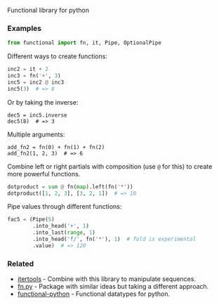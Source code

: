Functional library for python

### Examples

```python
from functional import fn, it, Pipe, OptionalPipe
```

Different ways to create functions:
```python
inc2 = it + 2
inc3 = fn('+', 3)
inc5 = inc2 @ inc3
inc5(3)  # => 8
```

Or by taking the inverse:
```
dec5 = inc5.inverse
dec5(8)  # => 3
```

Multiple arguments:
```
add_fn2 = fn(0) + fn(1) + fn(2)
add_fn2(1, 2, 3)  # => 6
```

Combine left or right partials with composition (use `@` for this) to create more powerful functions.

```python
dotproduct = sum @ fn(map).left(fn('*'))
dotproduct([1, 2, 3], [3, 2, 1])  # => 10
```

Pipe values through different functions:

```python
fac5 = (Pipe(5)
        .into_head('+', 1)
        .into_last(range, 1)
        .into_head('f/', fn('*'), 1)  # fold is experimental
        .value)  # => 120
```

### Related

- [itertools](https://docs.python.org/3/library/itertools.html) - Combine with this library to manipulate sequences.
- [fn.py](https://github.com/kachayev/fn.py) - Package with similar ideas but taking a different approach.
- [functional-python](https://pypi.org/project/functional-python/) - Functional datatypes for python.
